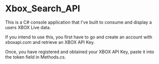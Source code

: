 # Xbox_Search_API

This is a C# console application that I've built to consume and display a users XBOX Live data. 

If you intend to use this, you first have to go and create an account with xboxapi.com and retrieve an XBOX API Key.

Once, you have registered and obtained your XBOX API Key, paste it into the token field in Methods.cs.


